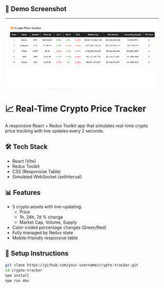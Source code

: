 ## 📸 Demo Screenshot

![Demo Screenshot](./assets/demo.png)

# 📈 Real-Time Crypto Price Tracker

A responsive React + Redux Toolkit app that simulates real-time crypto price tracking with live updates every 2 seconds.

## 🛠️ Tech Stack
- React (Vite)
- Redux Toolkit
- CSS (Responsive Table)
- Simulated WebSocket (setInterval)

## 📊 Features
- 5 crypto assets with live-updating:
  - Price
  - 1h, 24h, 7d % change
  - Market Cap, Volume, Supply
- Color-coded percentage changes (Green/Red)
- Fully managed by Redux state
- Mobile-friendly responsive table

## 🚀 Setup Instructions

```bash
git clone https://github.com/your-username/crypto-tracker.git
cd crypto-tracker
npm install
npm run dev
